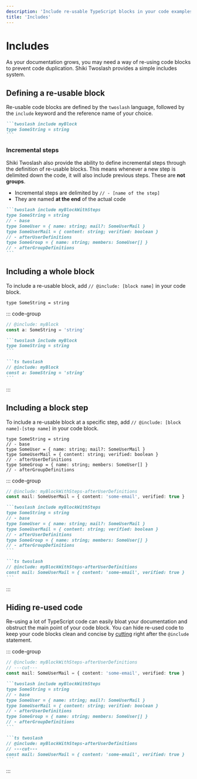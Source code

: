 ```yaml
---
description: 'Include re-usable TypeScript blocks in your code examples.'
title: 'Includes'
---
```


# Includes

As your documentation grows, you may need a way of re-using code blocks to prevent code duplication. Shiki Twoslash provides a simple includes system.

## Defining a re-usable block

Re-usable code blocks are defined by the `twoslash` language, followed by the `include` keyword and the reference name of your choice.

````md
```twoslash include myBlock
type SomeString = string
```
````

### Incremental steps

Shiki Twoslash also provide the ability to define incremental steps through the definition of re-usable blocks. This means whenever a new step is delimited down the code, it will also include previous steps. These are **not groups**.

- Incremental steps are delimited by `// - [name of the step]`
- They are named **at the end** of the actual code

````md
```twoslash include myBlockWithSteps
type SomeString = string
// - base
type SomeUser = { name: string; mail?: SomeUserMail }
type SomeUserMail = { content: string; verified: boolean }
// - afterUserDefinitions
type SomeGroup = { name: string; members: SomeUser[] }
// - afterGroupDefinitions
```
````

## Including a whole block

To include a re-usable block, add `// @include: [block name]` in your code block.

```twoslash include myBlock
type SomeString = string
```

::: code-group

```ts twoslash [output]
// @include: myBlock
const a: SomeString = 'string'
```

````md [markdown]
```twoslash include myBlock
type SomeString = string
```

```ts twoslash
// @include: myBlock
const a: SomeString = 'string'
```
````

:::

## Including a block step

To include a re-usable block at a specific step, add `// @include: [block name]-[step name]` in your code block.

```twoslash include myBlockWithSteps
type SomeString = string
// - base
type SomeUser = { name: string; mail?: SomeUserMail }
type SomeUserMail = { content: string; verified: boolean }
// - afterUserDefinitions
type SomeGroup = { name: string; members: SomeUser[] }
// - afterGroupDefinitions
```

::: code-group

```ts twoslash [output]
// @include: myBlockWithSteps-afterUserDefinitions
const mail: SomeUserMail = { content: 'some-email', verified: true }
```

````md [markdown]
```twoslash include myBlockWithSteps
type SomeString = string
// - base
type SomeUser = { name: string; mail?: SomeUserMail }
type SomeUserMail = { content: string; verified: boolean }
// - afterUserDefinitions
type SomeGroup = { name: string; members: SomeUser[] }
// - afterGroupDefinitions
```

```ts twoslash
// @include: myBlockWithSteps-afterUserDefinitions
const mail: SomeUserMail = { content: 'some-email', verified: true }
```
````

:::

## Hiding re-used code

Re-using a lot of TypeScript code can easily bloat your documentation and obstruct the main point of your code block. You can hide re-used code to keep your code blocks clean and concise by [cutting](/api/cutting) right after the `@include` statement.

::: code-group

```ts twoslash [output]
// @include: myBlockWithSteps-afterUserDefinitions
// ---cut---
const mail: SomeUserMail = { content: 'some-email', verified: true }
```

````md [markdown]
```twoslash include myBlockWithSteps
type SomeString = string
// - base
type SomeUser = { name: string; mail?: SomeUserMail }
type SomeUserMail = { content: string; verified: boolean }
// - afterUserDefinitions
type SomeGroup = { name: string; members: SomeUser[] }
// - afterGroupDefinitions
```

```ts twoslash
// @include: myBlockWithSteps-afterUserDefinitions
// ---cut---
const mail: SomeUserMail = { content: 'some-email', verified: true }
```
````

:::
